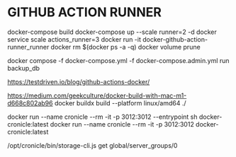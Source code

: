 # GITHUB ACTION RUNNER

docker-compose build
docker-compose up --scale runner=2 -d
docker service scale actions_runner=3
docker run -it docker-github-action-runner_runner
docker rm $(docker ps -a -q)
docker volume prune

 docker compose -f docker-compose.yml -f docker-compose.admin.yml run backup_db

<https://testdriven.io/blog/github-actions-docker/>

<https://medium.com/geekculture/docker-build-with-mac-m1-d668c802ab96>
docker buildx build --platform linux/amd64 ./

docker run --name cronicle --rm -it -p 3012:3012 --entrypoint sh docker-cronicle:latest
docker run --name cronicle --rm -it -p 3012:3012 docker-cronicle:latest

/opt/cronicle/bin/storage-cli.js get global/server_groups/0
